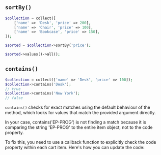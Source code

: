 
## `sortBy()`

```php
$collection = collect([
    ['name' => 'Desk', 'price' => 200],
    ['name' => 'Chair', 'price' => 100],
    ['name' => 'Bookcase', 'price' => 150],
]);

$sorted = $collection->sortBy('price');

$sorted->values()->all();
```

## `contains()`



```php
$collection = collect(['name' => 'Desk', 'price' => 100]);
$collection->contains('Desk');
// true
$collection->contains('New York');
// false
```


`contains()` checks for exact matches using the default behaviour of the method, which
looks for values that match the provided argument directly.

In your case, contains('EP-PROG') is not finding a match because it is comparing the
string 'EP-PROG' to the entire item object, not to the code property.

To fix this, you need to use a callback function to explicitly check the code property
within each cart item. Here's how you can update the code: